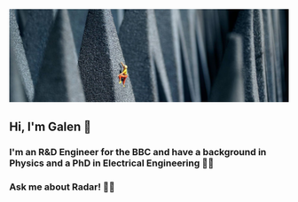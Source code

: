 <img src="https://raw.githubusercontent.com/GalenReich/GalenReich/master/ScaleTheHeightsBanner.jpg" alt="banner photograph of a miniature person climbing a foam spike in an anechoic chamber">

## Hi, I'm Galen :wave:
### I'm an R&D Engineer for the BBC and have a background in Physics and a PhD in Electrical Engineering 👨‍💻 
### Ask me about Radar! 💬:satellite:

